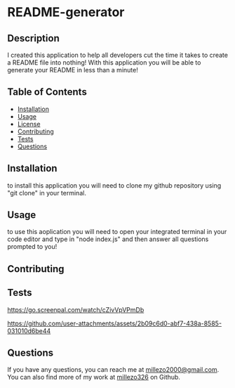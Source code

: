 
# README-generator



## Description
I created this application to help all developers cut the time it takes to create a README file into nothing! With this application you will be able to generate your README in less than a minute!

## Table of Contents
- [Installation](#installation)
- [Usage](#usage)
- [License](#license)
- [Contributing](#contributing)
- [Tests](#tests)
- [Questions](#questions)

## Installation
to install this application you will need to clone my github repository using "git clone" in your terminal.

## Usage
to use this aoplication you will need to open your integrated terminal in your code editor and type in "node index.js" and then answer all questions prompted to you!



## Contributing


## Tests

https://go.screenpal.com/watch/cZivVpVPmDb




https://github.com/user-attachments/assets/2b09c6d0-abf7-438a-8585-031010d6be44



## Questions
If you have any questions, you can reach me at [millezo2000@gmail.com](mailto:millezo2000@gmail.com). You can also find more of my work at [millezo326](https://github.com/millezo326) on Github.
